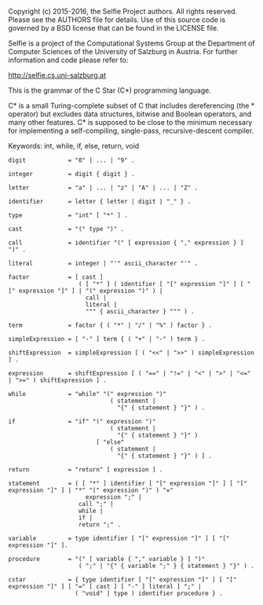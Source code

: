 Copyright (c) 2015-2016, the Selfie Project authors. All rights reserved. Please see the AUTHORS file for details. Use of this source code is governed by a BSD license that can be found in the LICENSE file.

Selfie is a project of the Computational Systems Group at the Department of Computer Sciences of the University of Salzburg in Austria. For further information and code please refer to:

http://selfie.cs.uni-salzburg.at

This is the grammar of the C Star (C*) programming language.

C* is a small Turing-complete subset of C that includes dereferencing (the * operator) but excludes data structures, bitwise and Boolean operators, and many other features. C* is supposed to be close to the minimum necessary for implementing a self-compiling, single-pass, recursive-descent compiler.

Keywords: int, while, if, else, return, void

```
digit            = "0" | ... | "9" .

integer          = digit { digit } .

letter           = "a" | ... | "z" | "A" | ... | "Z" .

identifier       = letter { letter | digit | "_" } .

type             = "int" [ "*" ] .

cast             = "(" type ")" .

call             = identifier "(" [ expression { "," expression } ] ")" .

literal          = integer | "'" ascii_character "'" .

factor           = [ cast ]
                    ( [ "*" ] ( identifier [ "[" expression "]" ] [ "[" expression "]" ] | "(" expression ")" ) |
                      call |
                      literal |
                      """ { ascii_character } """ ) .

term             = factor { ( "*" | "/" | "%" ) factor } .

simpleExpression = [ "-" ] term { ( "+" | "-" ) term } .

shiftExpression  = simpleExpression [ ( "<<" | ">>" ) simpleExpression ] .

expression       = shiftExpression [ ( "==" | "!=" | "<" | ">" | "<=" | ">=" ) shiftExpression ] .

while            = "while" "(" expression ")"
                             ( statement |
                               "{" { statement } "}" ) .

if               = "if" "(" expression ")"
                             ( statement |
                               "{" { statement } "}" )
                         [ "else"
                             ( statement |
                               "{" { statement } "}" ) ] .

return           = "return" [ expression ] .

statement        = ( [ "*" ] identifier [ "[" expression "]" ] [ "[" expression "]" ] | "*" "(" expression ")" ) "="
                      expression ";" |
                    call ";" |
                    while |
                    if |
                    return ";" .

variable         = type identifier [ "[" expression "]" ] [ "[" expression "]" ].

procedure        = "(" [ variable { "," variable } ] ")"
                    ( ";" | "{" { variable ";" } { statement } "}" ) .

cstar            = { type identifier [ "[" expression "]" ] [ "[" expression "]" ] [ "=" [ cast ] [ "-" ] literal ] ";" |
                   ( "void" | type ) identifier procedure } .
```

